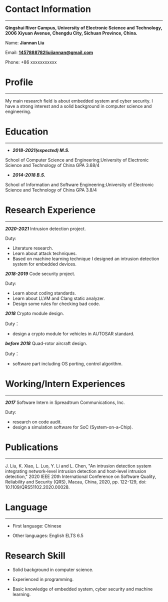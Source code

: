 # Contact Information

* * *
**Qingshui River Campus, University of Electronic Science and Technology, 2006 Xiyuan Avenue, Chengdu City, Sichuan Province, China.**

Name: **Jiannan Liu**

Email: **1457888782liujiannan@gmail.com**

Phone: +86 xxxxxxxxxxx

# Profile
* * *
My main research field is about embedded system and cyber security. I have a strong interest and a solid background in computer science and engineering.

# Education
* * *
* ***2018-2021(expected) M.S.***

School of Computer Science and Engineering;University of Electronic Science and Technology of China
GPA 3.68/4

* ***2014-2018 B.S.***

School of Information and Software Engineering;University of Electronic Science and Technology of China
GPA 3.8/4

# Research Experience
* * *
***2020-2021***
Intrusion detection project. 

Duty:

* Literature research.
* Learn about attack techniques.
* Based on machine learning technique I designed an intrusion detection system for embedded devices.

***2018-2019***
Code security project. 

Duty:
* Learn about coding standards.  
* Learn about LLVM and Clang static analyzer.
* Design some rules for checking bad code.

***2018***
Crypto module design.

Duty：

* design a crypto module for vehicles in AUTOSAR standard.

***before 2018***
Quad-rotor aircraft design.

Duty：

* software part including OS porting, control algorithm.

# Working/Intern Experiences

* * *
***2017***
Software Intern in Spreadtrum Communications, Inc.

Duty:

* research on code audit.
* design a simulation software for SoC (System-on-a-Chip).

# Publications

* * *
J. Liu, K. Xiao, L. Luo, Y. Li and L. Chen, "An intrusion detection system integrating network-level intrusion detection and host-level intrusion detection," 2020 IEEE 20th International Conference on Software Quality, Reliability and Security (QRS), Macau, China, 2020, pp. 122-129, doi: 10.1109/QRS51102.2020.00028.

# Language

* * *
* First language: Chinese

* Other languages: English ELTS 6.5

# Research Skill

* Solid background in computer science.

* Experienced in programming.

* Basic knowledge of embedded system, cyber security and machine learning. 
